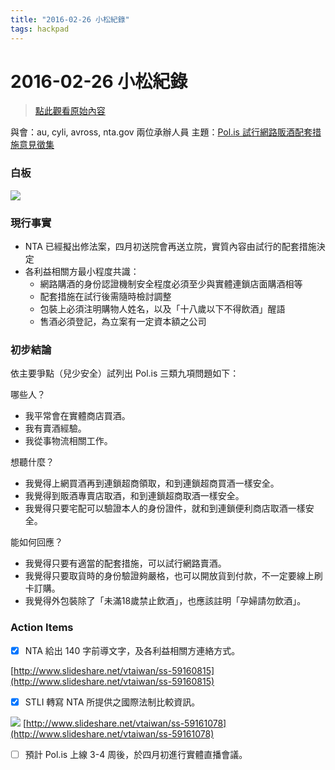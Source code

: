 ```yaml
---
title: "2016-02-26 小松紀錄"
tags: hackpad
---
```


# 2016-02-26 小松紀錄

> [點此觀看原始內容](https://g0v.hackpad.tw/jLX6D5h4zGU)


與會：au, cyli, avross, nta.gov 兩位承辦人員
主題：[Pol.is 試行網路販酒配套措施意見徵集](https://pol.is/6nbf3mwttd)

### 白板

![](https://g0vhackmd.blob.core.windows.net/g0v-hackmd-images/upload_28097a8bb19942856bd14e01f319b828)

### 現行事實

- NTA 已經擬出修法案，四月初送院會再送立院，實質內容由試行的配套措施決定
- 各利益相關方最小程度共識：
    - 網路購酒的身份認證機制安全程度必須至少與實體連鎖店面購酒相等
    - 配套措施在試行後需隨時檢討調整
    - 包裝上必須注明購物人姓名，以及「十八歲以下不得飲酒」醒語
    - 售酒必須登記，為立案有一定資本額之公司

### 初步結論


依主要爭點（兒少安全）試列出 Pol.is 三類九項問題如下：

哪些人？
- 我平常會在實體商店買酒。
- 我有賣酒經驗。
- 我從事物流相關工作。

想聽什麼？
- 我覺得上網買酒再到連鎖超商領取，和到連鎖超商買酒一樣安全。
- 我覺得到販酒專賣店取酒，和到連鎖超商取酒一樣安全。
- 我覺得只要宅配可以驗證本人的身份證件，就和到連鎖便利商店取酒一樣安全。

能如何回應？
- 我覺得只要有適當的配套措施，可以試行網路賣酒。
- 我覺得只要取貨時的身份驗證夠嚴格，也可以開放貨到付款，不一定要線上刷卡訂購。
- 我覺得外包裝除了「未滿18歲禁止飲酒」，也應該註明「孕婦請勿飲酒」。

### Action Items

- [x] NTA 給出 140 字前導文字，及各利益相關方連絡方式。


[http://www.slideshare.net/vtaiwan/ss-59160815](http://www.slideshare.net/vtaiwan/ss-59160815)

- [x] STLI 轉寫 NTA 所提供之國際法制比較資訊。

![](https://g0v.hackpad.tw/static/img/pixel.gif)
[http://www.slideshare.net/vtaiwan/ss-59161078](http://www.slideshare.net/vtaiwan/ss-59161078)


- [ ] 預計 Pol.is 上線 3-4 周後，於四月初進行實體直播會議。

